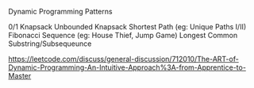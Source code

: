 Dynamic Programming Patterns

0/1 Knapsack
Unbounded Knapsack
Shortest Path (eg: Unique Paths I/II)
Fibonacci Sequence (eg: House Thief, Jump Game)
Longest Common Substring/Subsequeunce


https://leetcode.com/discuss/general-discussion/712010/The-ART-of-Dynamic-Programming-An-Intuitive-Approach%3A-from-Apprentice-to-Master

